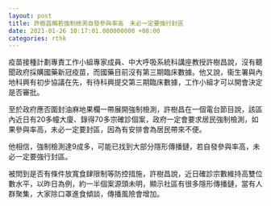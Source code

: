 ```yaml
---
layout: post
title: 許樹昌稱若強制檢測自發參與率高　未必一定要強行封區
date: 2021-01-26 10:17:01.000000000 +08:00
categories: rthk
---
```


疫苗接種計劃專責工作小組專家成員、中大呼吸系統科講座教授許樹昌說，沒有聽聞政府採購國藥新冠疫苗，而國藥目前沒有第三期臨床數據。他又說，衞生署與內地科興有初步協議在先，有待科興提交第三期臨床數據，工作小組才可以開會決定是否審批。

至於政府應否圍封油麻地果欄一帶展開強制檢測，許樹昌在一個電台節目說，該區內近日有20多幢大廈、錄得70多宗確診個案，政府一定會要求居民強制檢測，如果參與率高，未必一定要封區，因為有安排會為居民帶來不便。

他相信，強制檢測達9成多，可能已找到大部分隱形傳播鏈，若自發參與率高，未必一定要強行封區。 

被問到是否有條件放寬食肆限制等防控措施，許樹昌說，近日確診宗數維持高雙位數水平，以昨日為例，約一半個案源頭未明，顯示社區有很多隱形傳播鏈，當有人群聚集，大家除口罩進食傾談，傳播風險會增加。

